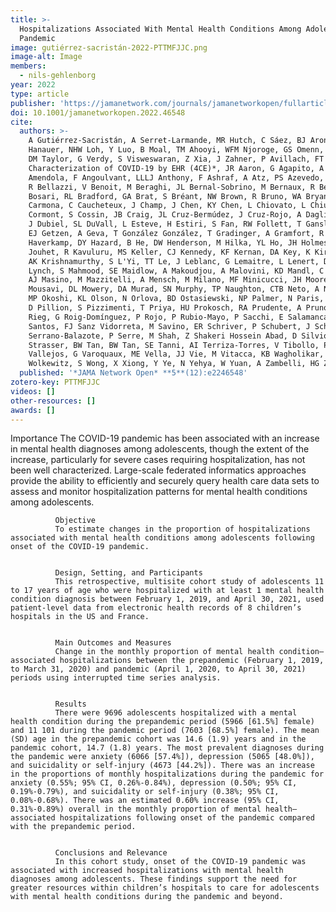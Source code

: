 ```yaml
---
title: >-
  Hospitalizations Associated With Mental Health Conditions Among Adolescents in the US and France During the COVID-19
  Pandemic
image: gutiérrez-sacristán-2022-PTTMFJJC.png
image-alt: Image
members:
  - nils-gehlenborg
year: 2022
type: article
publisher: 'https://jamanetwork.com/journals/jamanetworkopen/fullarticle/2799437'
doi: 10.1001/jamanetworkopen.2022.46548
cite:
  authors: >-
    A Gutiérrez-Sacristán, A Serret-Larmande, MR Hutch, C Sáez, BJ Aronow, S Bhatnagar, CL Bonzel, T Cai, B Devkota, DA
    Hanauer, NHW Loh, Y Luo, B Moal, TM Ahooyi, WFM Njoroge, GS Omenn, LN Sanchez-Pinto, AM South, F Sperotto, ALM Tan,
    DM Taylor, G Verdy, S Visweswaran, Z Xia, J Zahner, P Avillach, FT Bourgeois, *Consortium for Clinical
    Characterization of COVID-19 by EHR (4CE)*, JR Aaron, G Agapito, A Albayrak, G Albi, M Alessiani, A Alloni, DF
    Amendola, F Angoulvant, LLLJ Anthony, F Ashraf, A Atz, PS Azevedo, J Balshi, BK Beaulieu-Jones, DS Bell, A Bellasi,
    R Bellazzi, V Benoit, M Beraghi, JL Bernal-Sobrino, M Bernaux, R Bey, A Blanco-Martínez, M Boeker, J Booth, S
    Bosari, RL Bradford, GA Brat, S Bréant, NW Brown, R Bruno, WA Bryant, M Bucalo, E Bucholz, A Burgun, M Cannataro, A
    Carmona, C Caucheteux, J Champ, J Chen, KY Chen, L Chiovato, L Chiudinelli, K Cho, JJ Cimino, TK Colicchio, S
    Cormont, S Cossin, JB Craig, JL Cruz-Bermúdez, J Cruz-Rojo, A Dagliati, M Daniar, C Daniel, P Das, A Dionne, R Duan,
    J Dubiel, SL DuVall, L Esteve, H Estiri, S Fan, RW Follett, T Ganslandt, N García-Barrio, LX Garmire, N Gehlenborg,
    EJ Getzen, A Geva, T González González, T Gradinger, A Gramfort, R Griffier, N Griffon, O Grisel, PH Guzzi, L Han, C
    Haverkamp, DY Hazard, B He, DW Henderson, M Hilka, YL Ho, JH Holmes, C Hong, KM Huling, RW Issitt, AS Jannot, V
    Jouhet, R Kavuluru, MS Keller, CJ Kennedy, KF Kernan, DA Key, K Kirchoff, JG Klann, IS Kohane, ID Krantz, D Kraska,
    AK Krishnamurthy, S L'Yi, TT Le, J Leblanc, G Lemaitre, L Lenert, D Leprovost, M Liu, Q Long, S Lozano-Zahonero, KE
    Lynch, S Mahmood, SE Maidlow, A Makoudjou, A Malovini, KD Mandl, C Mao, A Maram, P Martel, MR Martins, JS Marwaha,
    AJ Masino, M Mazzitelli, A Mensch, M Milano, MF Minicucci, JH Moore, C Moraleda, JS Morris, M Morris, KL Moshal, S
    Mousavi, DL Mowery, DA Murad, SN Murphy, TP Naughton, CTB Neto, A Neuraz, J Newburger, KY Ngiam, JB Norman, J Obeid,
    MP Okoshi, KL Olson, N Orlova, BD Ostasiewski, NP Palmer, N Paris, LP Patel, M Pedrera-Jiménez, AC Pfaff, ER Pfaff,
    D Pillion, S Pizzimenti, T Priya, HU Prokosch, RA Prudente, A Prunotto, V Quirós-González, RB Ramoni, M Raskin, S
    Rieg, G Roig-Domínguez, P Rojo, P Rubio-Mayo, P Sacchi, E Salamanca, MJ Samayamuthu, A Sandrin, N Santhanam, JC
    Santos, FJ Sanz Vidorreta, M Savino, ER Schriver, P Schubert, J Schuettler, L Scudeller, NJ Sebire, P
    Serrano-Balazote, P Serre, M Shah, Z Shakeri Hossein Abad, D Silvio, P Sliz, J Son, C Sonday, A Spiridou, ZH
    Strasser, BW Tan, BW Tan, SE Tanni, AI Terriza-Torres, V Tibollo, P Tippmann, EM Toh, C Torti, EM Trecarichi, AK
    Vallejos, G Varoquaux, ME Vella, JJ Vie, M Vitacca, KB Wagholikar, LR Waitman, X Wang, D Wassermann, GM Weber, M
    Wolkewitz, S Wong, X Xiong, Y Ye, N Yehya, W Yuan, A Zambelli, HG Zhang, D Zöller, V Zuccaro, C Zucco
  published: '*JAMA Network Open* **5**(12):e2246548'
zotero-key: PTTMFJJC
videos: []
other-resources: []
awards: []
---
```

Importance
              The COVID-19 pandemic has been associated with an increase in mental health diagnoses among adolescents, though the extent of the increase, particularly for severe cases requiring hospitalization, has not been well characterized. Large-scale federated informatics approaches provide the ability to efficiently and securely query health care data sets to assess and monitor hospitalization patterns for mental health conditions among adolescents.
            
            
              Objective
              To estimate changes in the proportion of hospitalizations associated with mental health conditions among adolescents following onset of the COVID-19 pandemic.
            
            
              Design, Setting, and Participants
              This retrospective, multisite cohort study of adolescents 11 to 17 years of age who were hospitalized with at least 1 mental health condition diagnosis between February 1, 2019, and April 30, 2021, used patient-level data from electronic health records of 8 children’s hospitals in the US and France.
            
            
              Main Outcomes and Measures
              Change in the monthly proportion of mental health condition–associated hospitalizations between the prepandemic (February 1, 2019, to March 31, 2020) and pandemic (April 1, 2020, to April 30, 2021) periods using interrupted time series analysis.
            
            
              Results
              There were 9696 adolescents hospitalized with a mental health condition during the prepandemic period (5966 [61.5%] female) and 11 101 during the pandemic period (7603 [68.5%] female). The mean (SD) age in the prepandemic cohort was 14.6 (1.9) years and in the pandemic cohort, 14.7 (1.8) years. The most prevalent diagnoses during the pandemic were anxiety (6066 [57.4%]), depression (5065 [48.0%]), and suicidality or self-injury (4673 [44.2%]). There was an increase in the proportions of monthly hospitalizations during the pandemic for anxiety (0.55%; 95% CI, 0.26%-0.84%), depression (0.50%; 95% CI, 0.19%-0.79%), and suicidality or self-injury (0.38%; 95% CI, 0.08%-0.68%). There was an estimated 0.60% increase (95% CI, 0.31%-0.89%) overall in the monthly proportion of mental health–associated hospitalizations following onset of the pandemic compared with the prepandemic period.
            
            
              Conclusions and Relevance
              In this cohort study, onset of the COVID-19 pandemic was associated with increased hospitalizations with mental health diagnoses among adolescents. These findings support the need for greater resources within children’s hospitals to care for adolescents with mental health conditions during the pandemic and beyond.
